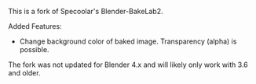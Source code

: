 This is a fork of Specoolar's Blender-BakeLab2.

Added Features:
- Change background color of baked image. Transparency (alpha) is possible.

The fork was not updated for Blender 4.x and will likely only work with 3.6 and older. 
